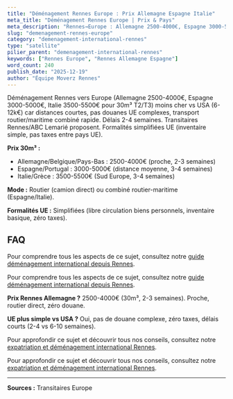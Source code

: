 ```yaml
---
title: "Déménagement Rennes Europe : Prix Allemagne Espagne Italie"
meta_title: "Déménagement Rennes Europe | Prix & Pays"
meta_description: "Rennes→Europe : Allemagne 2500-4000€, Espagne 3000-5000€, Italie 3500-5500€ (30m³ maritime/routier). Délai 2-4 semaines. Moins cher vs USA."
slug: "demenagement-rennes-europe"
category: "demenagement-international-rennes"
type: "satellite"
pilier_parent: "demenagement-international-rennes"
keywords: ["Rennes Europe", "Rennes Allemagne Espagne"]
word_count: 240
publish_date: "2025-12-19"
author: "Équipe Moverz Rennes"
---
```


Déménagement Rennes vers Europe (Allemagne 2500-4000€, Espagne 3000-5000€, Italie 3500-5500€ pour 30m³ T2/T3) moins cher vs USA (6-12k€) car distances courtes, pas douanes UE complexes, transport routier/maritime combiné rapide. Délais 2-4 semaines. Transitaires Rennes/ABC Lemarié proposent. Formalités simplifiées UE (inventaire simple, pas taxes entre pays UE).

**Prix 30m³ :**
- Allemagne/Belgique/Pays-Bas : 2500-4000€ (proche, 2-3 semaines)
- Espagne/Portugal : 3000-5000€ (distance moyenne, 3-4 semaines)
- Italie/Grèce : 3500-5500€ (Sud Europe, 3-4 semaines)

**Mode :** Routier (camion direct) ou combiné routier-maritime (Espagne/Italie).

**Formalités UE :** Simplifiées (libre circulation biens personnels, inventaire basique, zéro taxes).

## FAQ

Pour comprendre tous les aspects de ce sujet, consultez notre [guide déménagement international depuis Rennes](/blog/demenagement-rennes/demenagement-international-rennes).

Pour comprendre tous les aspects de ce sujet, consultez notre [guide déménagement international depuis Rennes](/blog/demenagement-rennes/demenagement-international-rennes).

**Prix Rennes Allemagne ?**
2500-4000€ (30m³, 2-3 semaines). Proche, routier direct, zéro douane.

**UE plus simple vs USA ?**
Oui, pas de douane complexe, zéro taxes, délais courts (2-4 vs 6-10 semaines).

Pour approfondir ce sujet et découvrir tous nos conseils, consultez notre [expatriation et déménagement international Rennes](/blog/demenagement-rennes/demenagement-international-rennes).

Pour approfondir ce sujet et découvrir tous nos conseils, consultez notre [expatriation et déménagement international Rennes](/blog/demenagement-rennes/demenagement-international-rennes).

---
**Sources :** Transitaires Europe

